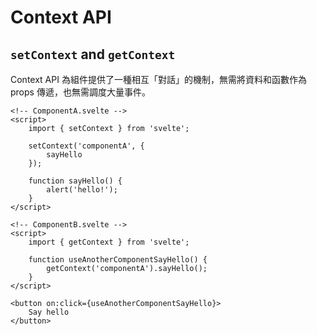 # Context API

## `setContext` and `getContext`

Context API 為組件提供了一種相互「對話」的機制，無需將資料和函數作為 props 傳遞，也無需調度大量事件。

```svelte
<!-- ComponentA.svelte -->
<script>
    import { setContext } from 'svelte';

    setContext('componentA', {
        sayHello
    });

    function sayHello() {
        alert('hello!');
    }
</script>
```

```svelte
<!-- ComponentB.svelte -->
<script>
    import { getContext } from 'svelte';

    function useAnotherComponentSayHello() {
        getContext('componentA').sayHello();
    }
</script>

<button on:click={useAnotherComponentSayHello}>
    Say hello
</button>
```
